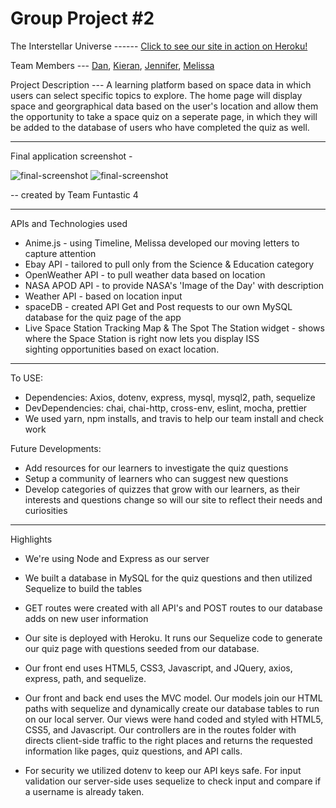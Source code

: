 # Group Project #2 

The Interstellar Universe ------ [Click to see our site in action on Heroku!](https://peaceful-atoll-83522.herokuapp.com/) 

Team Members --- [Dan](https://github.com/DanRSolomon), [Kieran](https://github.com/LopTwo), [Jennifer](https://github.com/alejosjen), [Melissa](https://github.com/melperez19)

Project Description --- A learning platform based on space data in which users can select specific topics to explore. The home page will display
                        space and georgraphical data based on the user's location and allow them the opportunity to take a space quiz on a seperate
                        page, in which they will be added to the database of users who have completed the quiz as well.

---------------------------------------------------------------------------------------------------------------------------------------------------

Final application screenshot -

![final-screenshot](https://github.com/alejosjen/groupProject2/blob/master/public/assets/images/proj2screenshot.png) 
![final-screenshot](https://github.com/alejosjen/groupProject2/blob/master/public/assets/images/quizScreenshot.png)

-- created by Team Funtastic 4

---------------------------------------------------------------------------------------------------------------------------------------------------
APIs and Technologies used
* Anime.js - using Timeline, Melissa developed our moving letters to capture attention
* Ebay API - tailored to pull only from the Science & Education category
* OpenWeather API - to pull weather data based on location
* NASA APOD API - to provide NASA's 'Image of the Day' with description
* Weather API - based on location input
* spaceDB - created API Get and Post requests to our own MySQL database for the quiz page of the app
* Live Space Station Tracking Map & The Spot The Station widget - shows where the Space Station is right now lets you display ISS  
  sighting opportunities based on exact location. 

----------------------------------------------------------------------------------------------------------------------------------------
To USE: 
* Dependencies: Axios, dotenv, express, mysql, mysql2, path, sequelize
* DevDependencies: chai, chai-http, cross-env, eslint, mocha, prettier
* We used yarn, npm installs, and travis to help our team install and check work

Future Developments:
* Add resources for our learners to investigate the quiz questions
* Setup a community of learners who can suggest new questions
* Develop categories of quizzes that grow with our learners, as their interests and questions change so will our site to reflect their needs and curiosities
----------------------------------------------------------------------------------------------------------------------------------------

Highlights

* We're using Node and Express as our server

* We built a database in MySQL for the quiz questions and then utilized Sequelize to build the tables

* GET routes were created with all API's and POST routes to our database adds on new user information

* Our site is deployed with Heroku. It runs our Sequelize code to generate our quiz page with questions seeded from our database.

* Our front end uses HTML5, CSS3, Javascript, and JQuery, axios, express, path, and sequelize. 

* Our front and back end uses the MVC model. Our models join our HTML paths with sequelize and dynamically create our database tables to run on our local server. Our views were hand coded and styled with HTML5, CSS5, and Javascript. Our controllers are in the routes folder with directs client-side traffic to the right places and returns the requested information like pages, quiz questions, and API calls.

* For security we utilized dotenv to keep our API keys safe. For input validation our server-side uses sequelize to check input and compare if a username is already taken.
